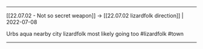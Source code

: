 ***

[[22.07.02 - Not so secret weapon]] -> [[22.07.02 lizardfolk direction]] | 2022-07-08

Urbs aqua nearby city lizardfolk most likely going too #lizardfolk 
#town

***
